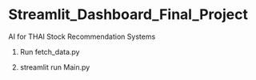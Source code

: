# Streamlit_Dashboard_Final_Project
AI for THAI Stock Recommendation Systems

1. Run fetch_data.py

2. streamlit run Main.py
